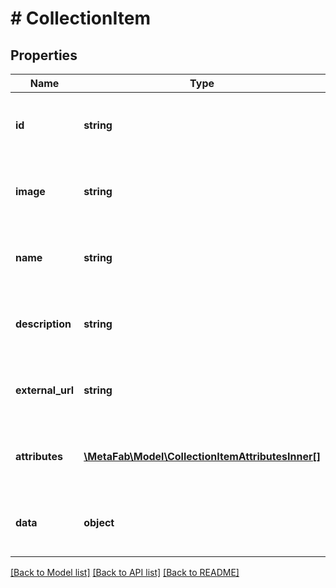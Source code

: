 # # CollectionItem

## Properties

Name | Type | Description | Notes
------------ | ------------- | ------------- | -------------
**id** | **string** | This field has not had a description added. | [optional]
**image** | **string** | This field has not had a description added. | [optional]
**name** | **string** | This field has not had a description added. | [optional]
**description** | **string** | This field has not had a description added. | [optional]
**external_url** | **string** | This field has not had a description added. | [optional]
**attributes** | [**\MetaFab\Model\CollectionItemAttributesInner[]**](CollectionItemAttributesInner.md) | This field has not had a description added. | [optional]
**data** | **object** | This field has not had a description added. | [optional]

[[Back to Model list]](../../README.md#models) [[Back to API list]](../../README.md#endpoints) [[Back to README]](../../README.md)

